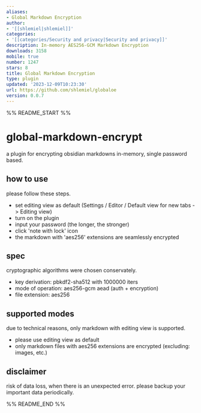 ```yaml
---
aliases:
- Global Markdown Encryption
author:
- '[[shlemiel|shlemiel]]'
categories:
- '[[categories/Security and privacy|Security and privacy]]'
description: In-memory AES256-GCM Markdown Encryption
downloads: 3158
mobile: true
number: 1247
stars: 8
title: Global Markdown Encryption
type: plugin
updated: '2023-12-09T10:23:30'
url: https://github.com/shlemiel/globaloe
version: 0.0.7
---
```


%% README_START %%

# global-markdown-encrypt

a plugin for encrypting obsidian markdowns in-memory, single password based.

## how to use

please follow these steps.

- set editing view as default (Settings / Editor / Default view for new tabs -> Editing view)
- turn on the plugin
- input your password (the longer, the stronger)
- click 'note with lock' icon
- the markdown with 'aes256' extensions are seamlessly encrypted

## spec

cryptographic algorithms were chosen conservately.

- key derivation: pbkdf2-sha512 with 1000000 iters
- mode of operation: aes256-gcm aead (auth + encryption)
- file extension: aes256

## supported modes

due to technical reasons, only markdown with editing view is supported.

- please use editing view as default
- only markdown files with aes256 extensions are encrypted (excluding: images, etc.)

## disclaimer

risk of data loss, when there is an unexpected error. please backup your important data periodically.


%% README_END %%
